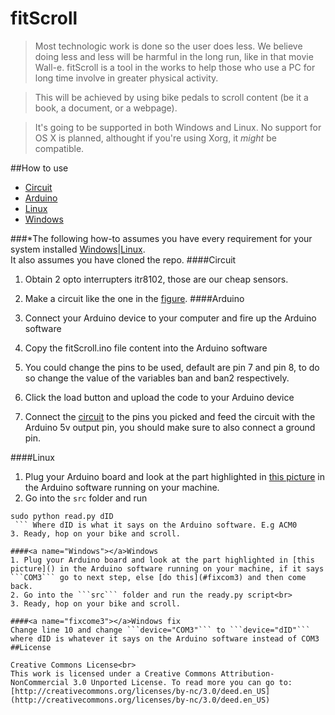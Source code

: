 fitScroll
=========
>Most technologic work is done so the user does less. We believe doing less and less will be harmful in the long run, like in that movie Wall-e.
fitScroll is a tool in the works to help those who use a PC for long time involve in greater physical activity.

>This will be achieved by using bike pedals to scroll content (be it a book, a document, or a webpage).

>It's going to be supported in both Windows and Linux.
No support for OS X is planned, althought if you're using Xorg, it *might* be compatible.


##How to use
* [Circuit](#Circuit)
* [Arduino](#Arduino)
* [Linux](#Linux)
* [Windows](#Windows)

###*The following how-to assumes you have every requirement for your system installed [Windows](requirementsWindows.md)|[Linux](requirementsLinux.md).<br>It also assumes you have cloned the repo.
####<a name="Circuit"></a>Circuit
1. Obtain 2 opto interrupters itr8102, those are our cheap sensors.
2. Make a circuit like the one in the [figure]().
####<a name="Arduino"></a>Arduino

1. Connect your Arduino device to your computer and fire up the Arduino software
2. Copy the fitScroll.ino file content into the Arduino software
3. You could change the pins to be used, default are pin 7 and pin 8, to do so change the value of the variables ban and ban2 respectively.
4. Click the load button and upload the code to your Arduino device 
5. Connect the [circuit](#Circuit) to the pins you picked and feed the circuit with the Arduino 5v output pin, you should make sure to also connect a ground pin.

####<a name="Linux"></a>Linux
1. Plug your Arduino board and look at the part highlighted in [this picture]() in the Arduino software running on your machine.
2. Go into the ```src``` folder and run<br>
```
sudo python read.py dID
 ``` Where dID is what it says on the Arduino software. E.g ACM0
3. Ready, hop on your bike and scroll.

####<a name="Windows"></a>Windows
1. Plug your Arduino board and look at the part highlighted in [this picture]() in the Arduino software running on your machine, if it says ```COM3``` go to next step, else [do this](#fixcom3) and then come back.
2. Go into the ```src``` folder and run the ready.py script<br>
3. Ready, hop on your bike and scroll.

####<a name="fixcome3"></a>Windows fix
Change line 10 and change ```device="COM3"``` to ```device="dID"``` where dID is whatever it says on the Arduino software instead of COM3 
##License

Creative Commons License<br>
This work is licensed under a Creative Commons Attribution-NonCommercial 3.0 Unported License. To read more you can go to:[http://creativecommons.org/licenses/by-nc/3.0/deed.en_US](http://creativecommons.org/licenses/by-nc/3.0/deed.en_US)
